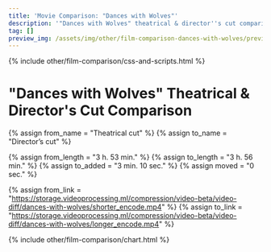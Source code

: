 ```yaml
---
title: 'Movie Comparison: "Dances with Wolves"'
description: '"Dances with Wolves" theatrical & director''s cut comparison.'
tag: []
preview_img: /assets/img/other/film-comparison-dances-with-wolves/preview.jpg
---
```


{% include other/film-comparison/css-and-scripts.html %}

# "Dances with Wolves" Theatrical & Director's Cut Comparison

{% assign from_name = "Theatrical cut" %}
{% assign to_name = "Director’s cut" %}

{% assign from_length = "3 h. 53 min." %}
{% assign to_length = "3 h. 56 min." %}
{% assign to_added = "3 min. 10 sec." %}
{% assign moved = "0 sec." %}

{% assign from_link = "https://storage.videoprocessing.ml/compression/video-beta/video-diff/dances-with-wolves/shorter_encode.mp4" %}
{% assign to_link = "https://storage.videoprocessing.ml/compression/video-beta/video-diff/dances-with-wolves/longer_encode.mp4" %}

{% include other/film-comparison/chart.html %}

<script>create_charts([21,29177,6,27815,1,18722,236,236,62881,1,52528,4120,84,21,532,1,251,1,23774,3,9189,60,60,70311,3,20804,100,100,19745,], [4,0,4,0,4,0,4,3,0,4,0,4,0,4,0,3,0,4,0,4,0,4,3,0,4,0,4,3,0,], [], 23.976, "Theatrical cut", "Director’s cut", "frame(-s)");</script>
